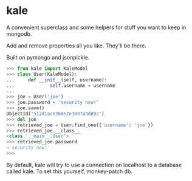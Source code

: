kale
====

A convenient superclass and some helpers for stuff you want to keep in mongodb.

Add and remove properties all you like. They'll be there.

Built on pymongo and jsonpickle.

```python
>>> from kale import KaleModel
>>> class User(KaleModel):
...     def __init__(self, username):
...             self.username = username
... 
>>> joe = User('joe')
>>> joe.password = 'security now!'
>>> joe.save()
ObjectId('512d1ace360e2e3037a3d89c')
>>> del joe
>>> retrieved_joe = User.find_one({'username': 'joe'})
>>> retrieved_joe.__class__
<class '__main__.User'>
>>> retrieved_joe.password
u'security now!'
>>> 
```

By default, kale will try to use a connection on localhost to a database
called kale. To set this yourself, monkey-patch db.
